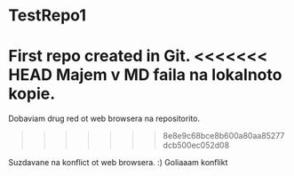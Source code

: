 # TestRepo1
First repo created  in Git.
<<<<<<< HEAD
Majem v MD faila na lokalnoto kopie.
=======
Dobaviam drug red ot web browsera na repositorito.
>>>>>>> 8e8e9c68bce8b600a80aa85277dcb500ec052d08

Suzdavane na konflict ot web browsera. :) Goliaaam konflikt
